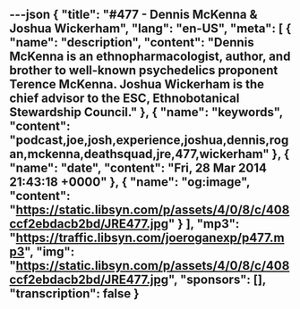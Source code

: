 ---json
{
  "title": "#477 - Dennis McKenna & Joshua Wickerham",
  "lang": "en-US",
  "meta": [
    {
      "name": "description",
      "content": "Dennis McKenna is an ethnopharmacologist, author, and brother to well-known psychedelics proponent Terence McKenna. Joshua Wickerham is the chief advisor to the ESC, Ethnobotanical Stewardship Council."
    },
    {
      "name": "keywords",
      "content": "podcast,joe,josh,experience,joshua,dennis,rogan,mckenna,deathsquad,jre,477,wickerham"
    },
    {
      "name": "date",
      "content": "Fri, 28 Mar 2014 21:43:18 +0000"
    },
    {
      "name": "og:image",
      "content": "https://static.libsyn.com/p/assets/4/0/8/c/408ccf2ebdacb2bd/JRE477.jpg"
    }
  ],
  "mp3": "https://traffic.libsyn.com/joeroganexp/p477.mp3",
  "img": "https://static.libsyn.com/p/assets/4/0/8/c/408ccf2ebdacb2bd/JRE477.jpg",
  "sponsors": [],
  "transcription": false
}
---
<episode-header />

<timemark seconds="0" />

<transcribe-call-to-action />

<episode-footer />